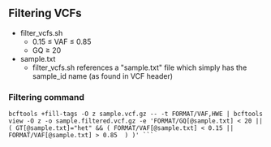 ## Filtering VCFs
* filter_vcfs.sh
    * 0.15 ≤ VAF ≤ 0.85
    * GQ ≥ 20
* sample.txt
  * filter_vcfs.sh references a "sample.txt" file which simply has the sample_id name (as found in VCF header)

### Filtering command



```
bcftools +fill-tags -O z sample.vcf.gz -- -t FORMAT/VAF,HWE | bcftools view -O z -o sample.filtered.vcf.gz -e 'FORMAT/GQ[@sample.txt] < 20 || ( GT[@sample.txt]="het" && ( FORMAT/VAF[@sample.txt] < 0.15 || FORMAT/VAF[@sample.txt] > 0.85  ) )' ```

```
